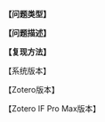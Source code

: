 **【问题类型】**
<!--Bug/Enhance-->

**【问题描述】**
<!--必填-->

**【复现方法】**
<!--必填-->

【系统版本】
<!--e.g. Windows 11 dev 22581-->

【Zotero版本】
<!--e.g. 6.0.4-->

【Zotero IF Pro Max版本】
<!--e.g. Zotero IF Pro Max 2.5.0-->


